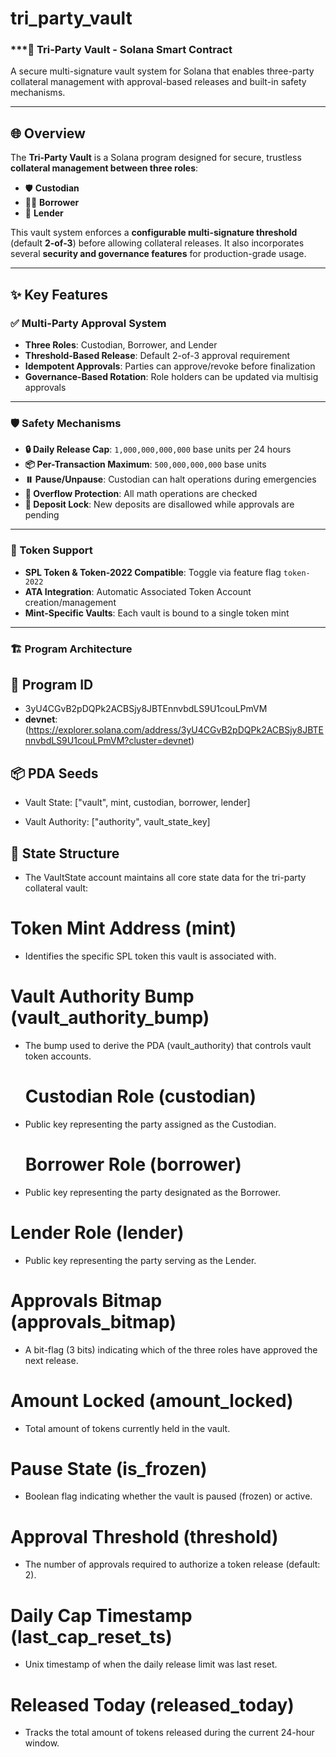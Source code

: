 # tri_party_vault

### ***🔐 Tri-Party Vault - Solana Smart Contract

A secure multi-signature vault system for Solana that enables three-party collateral management with approval-based releases and built-in safety mechanisms.

---


## 🌐 Overview

The **Tri-Party Vault** is a Solana program designed for secure, trustless **collateral management between three roles**:

- 🛡️ **Custodian**
- 🧑‍💼 **Borrower**
- 🏦 **Lender**

This vault system enforces a **configurable multi-signature threshold** (default **2-of-3**) before allowing collateral releases. It also incorporates several **security and governance features** for production-grade usage.

---

## ✨ Key Features

### ✅ Multi-Party Approval System

- **Three Roles**: Custodian, Borrower, and Lender
- **Threshold-Based Release**: Default 2-of-3 approval requirement
- **Idempotent Approvals**: Parties can approve/revoke before finalization
- **Governance-Based Rotation**: Role holders can be updated via multisig approvals

---

### 🛡️ Safety Mechanisms

- **🔒 Daily Release Cap**: `1,000,000,000,000` base units per 24 hours
- **📦 Per-Transaction Maximum**: `500,000,000,000` base units
- **⏸️ Pause/Unpause**: Custodian can halt operations during emergencies
- **🧮 Overflow Protection**: All math operations are checked
- **🚫 Deposit Lock**: New deposits are disallowed while approvals are pending

---

### 💸 Token Support

- **SPL Token & Token-2022 Compatible**: Toggle via feature flag `token-2022`
- **ATA Integration**: Automatic Associated Token Account creation/management
- **Mint-Specific Vaults**: Each vault is bound to a single token mint

---

### 🏗️ Program Architecture
## 📛 Program ID
- 3yU4CGvB2pDQPk2ACBSjy8JBTEnnvbdLS9U1couLPmVM
- **devnet**:(https://explorer.solana.com/address/3yU4CGvB2pDQPk2ACBSjy8JBTEnnvbdLS9U1couLPmVM?cluster=devnet)

## 📦 PDA Seeds

- Vault State: ["vault", mint, custodian, borrower, lender]

- Vault Authority: ["authority", vault_state_key]


## 🧠 State Structure
- The VaultState account maintains all core state data for the tri-party collateral vault:

# Token Mint Address (mint)
- Identifies the specific SPL token this vault is associated with.

# Vault Authority Bump (vault_authority_bump)
- The bump used to derive the PDA (vault_authority) that controls vault token accounts.

  # Custodian Role (custodian)
- Public key representing the party assigned as the Custodian.

  # Borrower Role (borrower)
- Public key representing the party designated as the Borrower.

# Lender Role (lender)
- Public key representing the party serving as the Lender.

# Approvals Bitmap (approvals_bitmap)
- A bit-flag (3 bits) indicating which of the three roles have approved the next release.

# Amount Locked (amount_locked)
- Total amount of tokens currently held in the vault.

# Pause State (is_frozen)
- Boolean flag indicating whether the vault is paused (frozen) or active.

# Approval Threshold (threshold)
- The number of approvals required to authorize a token release (default: 2).

# Daily Cap Timestamp (last_cap_reset_ts)
- Unix timestamp of when the daily release limit was last reset.

# Released Today (released_today)
- Tracks the total amount of tokens released during the current 24-hour window.
